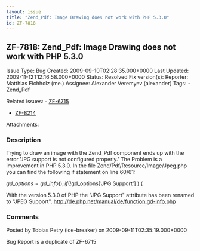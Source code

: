 ```yaml
---
layout: issue
title: "Zend_Pdf: Image Drawing does not work with PHP 5.3.0"
id: ZF-7818
---
```


ZF-7818: Zend\_Pdf: Image Drawing does not work with PHP 5.3.0
--------------------------------------------------------------

 Issue Type: Bug Created: 2009-09-10T02:28:35.000+0000 Last Updated: 2009-11-12T12:16:58.000+0000 Status: Resolved Fix version(s): 
 Reporter:  Matthias Eichholz (me.)  Assignee:  Alexander Veremyev (alexander)  Tags: - Zend\_Pdf
 
 Related issues: - [ZF-6715](/issues/browse/ZF-6715)
- [ZF-8214](/issues/browse/ZF-8214)
 
 Attachments: 
### Description

Trying to draw an image with the Zend\_Pdf component ends up with the error 'JPG support is not configured properly.' The Problem is a improvement in PHP 5.3.0. In the file Zend/Pdf/Resource/Image/Jpeg.php you can find the following if statement on line 60/61:

$gd\_options = gd\_info(); if (!$gd\_options['JPG Support'] ) {

With the version 5.3.0 of PHP the "JPG Support" attribute has been renamed to "JPEG Support". <http://de.php.net/manual/de/function.gd-info.php>

 

 

### Comments

Posted by Tobias Petry (ice-breaker) on 2009-09-11T02:35:19.000+0000

Bug Report is a duplicate of ZF-6715

 

 